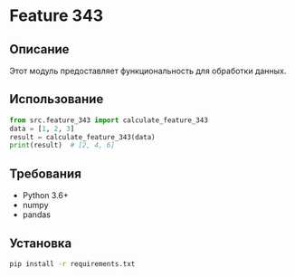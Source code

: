 # Feature 343
## Описание
Этот модуль предоставляет функциональность для обработки данных.
## Использование
```python
from src.feature_343 import calculate_feature_343
data = [1, 2, 3]
result = calculate_feature_343(data)
print(result)  # [2, 4, 6]
```
## Требования
- Python 3.6+
- numpy
- pandas
## Установка
```bash
pip install -r requirements.txt
```